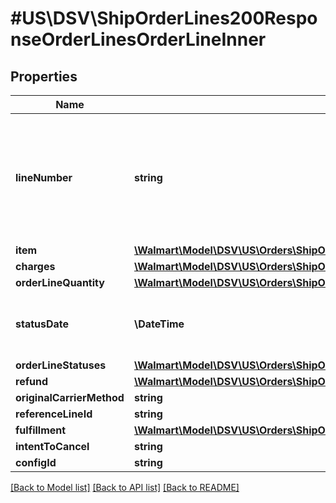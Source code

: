 # #US\DSV\ShipOrderLines200ResponseOrderLinesOrderLineInner

## Properties

Name | Type | Description | Notes
------------ | ------------- | ------------- | -------------
**lineNumber** | **string** | The line number associated with the details for each individual item in the purchase order |
**item** | [**\Walmart\Model\DSV\US\Orders\ShipOrderLines200ResponseOrderLinesOrderLineInnerItem**](ShipOrderLines200ResponseOrderLinesOrderLineInnerItem.md) |  |
**charges** | [**\Walmart\Model\DSV\US\Orders\ShipOrderLines200ResponseOrderLinesOrderLineInnerCharges**](ShipOrderLines200ResponseOrderLinesOrderLineInnerCharges.md) |  |
**orderLineQuantity** | [**\Walmart\Model\DSV\US\Orders\ShipOrderLinesRequestOrderLinesOrderLineInnerOrderLineStatusesOrderLineStatusInnerStatusQuantity**](ShipOrderLinesRequestOrderLinesOrderLineInnerOrderLineStatusesOrderLineStatusInnerStatusQuantity.md) |  |
**statusDate** | **\DateTime** | The date shown on the recent order status |
**orderLineStatuses** | [**\Walmart\Model\DSV\US\Orders\ShipOrderLines200ResponseOrderLinesOrderLineInnerOrderLineStatuses**](ShipOrderLines200ResponseOrderLinesOrderLineInnerOrderLineStatuses.md) |  |
**refund** | [**\Walmart\Model\DSV\US\Orders\ShipOrderLines200ResponseOrderLinesOrderLineInnerRefund**](ShipOrderLines200ResponseOrderLinesOrderLineInnerRefund.md) |  | [optional]
**originalCarrierMethod** | **string** |  | [optional]
**referenceLineId** | **string** |  | [optional]
**fulfillment** | [**\Walmart\Model\DSV\US\Orders\ShipOrderLines200ResponseOrderLinesOrderLineInnerFulfillment**](ShipOrderLines200ResponseOrderLinesOrderLineInnerFulfillment.md) |  | [optional]
**intentToCancel** | **string** |  | [optional]
**configId** | **string** |  | [optional]


[[Back to Model list]](../) [[Back to API list]](../../Api/US/DSV) [[Back to README]](../../README.md)
